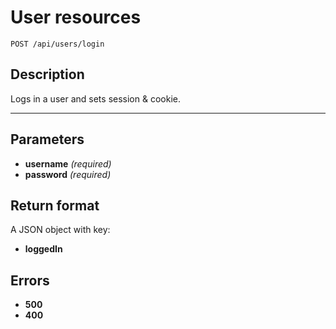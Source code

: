 # User resources

    POST /api/users/login

## Description

Logs in a user and sets session & cookie.

***

## Parameters

- **username** _(required)_
- **password** _(required)_

## Return format

A JSON object with key:

- **loggedIn**

## Errors

- **500**
- **400**
